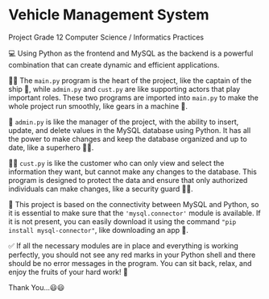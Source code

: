 # Vehicle Management System
Project Grade 12 Computer Science / Informatics Practices


💻 Using Python as the frontend and MySQL as the backend is a powerful combination that can create dynamic and efficient applications.

👨‍💻 The ```main.py``` program is the heart of the project, like the captain of the ship 🚢, while ```admin.py``` and ```cust.py``` are like supporting actors that play important roles. These two programs are imported into ```main.py``` to make the whole project run smoothly, like gears in a machine 🤖.

💼 ```admin.py``` is like the manager of the project, with the ability to insert, update, and delete values in the MySQL database using Python. It has all the power to make changes and keep the database organized and up to date, like a superhero 🦸‍♂️.

🧑‍💼 ```cust.py``` is like the customer who can only view and select the information they want, but cannot make any changes to the database. This program is designed to protect the data and ensure that only authorized individuals can make changes, like a security guard 💂‍♂️.

💾 This project is based on the connectivity between MySQL and Python, so it is essential to make sure that the ```'mysql.connector'``` module is available. If it is not present, you can easily download it using the command ```"pip install mysql-connector"```, like downloading an app 📱.

✅ If all the necessary modules are in place and everything is working perfectly, you should not see any red marks in your Python shell and there should be no error messages in the program. You can sit back, relax, and enjoy the fruits of your hard work! 🎉


Thank You...😃😃
